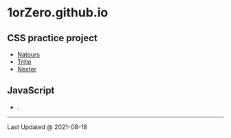 # 1orZero.github.io

## CSS practice project
- [Natours](https://1orzero.github.io/css_1/)
- [Trillo](https://1orzero.github.io/css_2/)
- [Nexter](https://1orzero.github.io/css_3/) 

## JavaScript 
- .

---

Last Updated @ 2021-08-18
